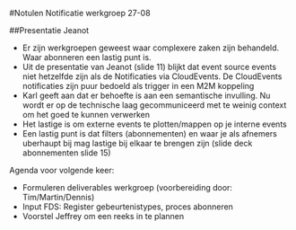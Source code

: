 #Notulen Notificatie werkgroep 27-08

##Presentatie Jeanot
- Er zijn werkgroepen geweest waar complexere zaken zijn behandeld. Waar abonneren een lastig punt is.
- Uit de presentatie van Jeanot (slide 11) blijkt dat event source events niet hetzelfde zijn als de Notificaties via CloudEvents. De CloudEvents notificaties zijn puur bedoeld als trigger in een M2M koppeling
- Karl geeft aan dat er behoefte is aan een semantische invulling. Nu wordt er op de technische laag gecommuniceerd met te weinig context om het goed te kunnen verwerken
- Het lastige is om externe events te plotten/mappen op je interne events
- Een lastig punt is dat filters (abonnementen) en waar je als afnemers uberhaupt bij mag lastige bij elkaar te brengen zijn (slide deck abonnementen slide 15)

Agenda voor volgende keer:

- Formuleren deliverables werkgroep (voorbereiding door: Tim/Martin/Dennis)
- Input FDS: Register gebeurtenistypes, proces abonneren 
- Voorstel Jeffrey om een reeks in te plannen
